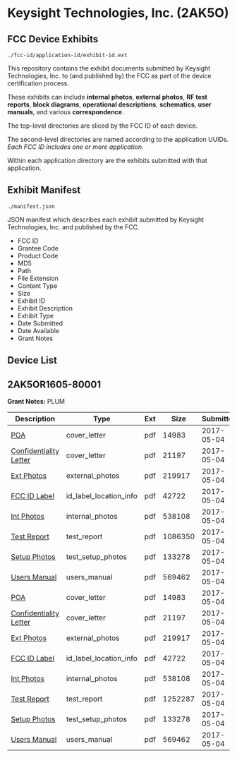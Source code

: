 # Keysight Technologies, Inc. (2AK5O)
## FCC Device Exhibits

```
./fcc-id/application-id/exhibit-id.ext
```

This repository contains the exhibit documents submitted by Keysight Technologies, Inc. to (and published by) the FCC as part of the device certification process.

These exhibits can include **internal photos**, **external photos**, **RF test reports**, **block diagrams**, **operational descriptions**, **schematics**, **user manuals**, and various **correspondence**.

The top-level directories are sliced by the FCC ID of each device.

The second-level directories are named according to the application UUIDs. *Each FCC ID includes one or more application.*

Within each application directory are the exhibits submitted with that application. 

## Exhibit Manifest

```
./manifest.json
```

JSON manifest which describes each exhibit submitted by Keysight Technologies, Inc. and published by the FCC.

- FCC ID
- Grantee Code
- Product Code
- MD5
- Path
- File Extension
- Content Type
- Size
- Exhibit ID
- Exhibit Description
- Exhibit Type
- Date Submitted
- Date Available
- Grant Notes

## Device List
## 2AK5OR1605-80001
**Grant Notes:** PLUM

| Description | Type | Ext | Size | Submitted | Available |
| ----------- | ---- | --- | ---- | --------- | --------- |
| [POA](2AK5OR1605-80001/e90170aee1cbac52e744bf1915f8f82c/3380306.pdf) | cover_letter | pdf | 14983 | 2017-05-04 | 2017-05-04 |
| [Confidentiality Letter](2AK5OR1605-80001/e90170aee1cbac52e744bf1915f8f82c/3380307.pdf) | cover_letter | pdf | 21197 | 2017-05-04 | 2017-05-04 |
| [Ext Photos](2AK5OR1605-80001/e90170aee1cbac52e744bf1915f8f82c/3380309.pdf) | external_photos | pdf | 219917 | 2017-05-04 | 2017-05-04 |
| [FCC ID Label](2AK5OR1605-80001/e90170aee1cbac52e744bf1915f8f82c/3380310.pdf) | id_label_location_info | pdf | 42722 | 2017-05-04 | 2017-05-04 |
| [Int Photos](2AK5OR1605-80001/e90170aee1cbac52e744bf1915f8f82c/3380311.pdf) | internal_photos | pdf | 538108 | 2017-05-04 | 2017-05-04 |
| [Test Report](2AK5OR1605-80001/e90170aee1cbac52e744bf1915f8f82c/3380314.pdf) | test_report | pdf | 1086350 | 2017-05-04 | 2017-05-04 |
| [Setup Photos](2AK5OR1605-80001/e90170aee1cbac52e744bf1915f8f82c/3380315.pdf) | test_setup_photos | pdf | 133278 | 2017-05-04 | 2017-05-04 |
| [Users Manual](2AK5OR1605-80001/e90170aee1cbac52e744bf1915f8f82c/3380316.pdf) | users_manual | pdf | 569462 | 2017-05-04 | 2017-05-04 |
| [POA](2AK5OR1605-80001/44b8beeaa174fdca23bf010128ab42f5/3380306.pdf) | cover_letter | pdf | 14983 | 2017-05-04 | 2017-05-04 |
| [Confidentiality Letter](2AK5OR1605-80001/44b8beeaa174fdca23bf010128ab42f5/3380307.pdf) | cover_letter | pdf | 21197 | 2017-05-04 | 2017-05-04 |
| [Ext Photos](2AK5OR1605-80001/44b8beeaa174fdca23bf010128ab42f5/3380309.pdf) | external_photos | pdf | 219917 | 2017-05-04 | 2017-05-04 |
| [FCC ID Label](2AK5OR1605-80001/44b8beeaa174fdca23bf010128ab42f5/3380310.pdf) | id_label_location_info | pdf | 42722 | 2017-05-04 | 2017-05-04 |
| [Int Photos](2AK5OR1605-80001/44b8beeaa174fdca23bf010128ab42f5/3380311.pdf) | internal_photos | pdf | 538108 | 2017-05-04 | 2017-05-04 |
| [Test Report](2AK5OR1605-80001/44b8beeaa174fdca23bf010128ab42f5/3380325.pdf) | test_report | pdf | 1252287 | 2017-05-04 | 2017-05-04 |
| [Setup Photos](2AK5OR1605-80001/44b8beeaa174fdca23bf010128ab42f5/3380326.pdf) | test_setup_photos | pdf | 133278 | 2017-05-04 | 2017-05-04 |
| [Users Manual](2AK5OR1605-80001/44b8beeaa174fdca23bf010128ab42f5/3380316.pdf) | users_manual | pdf | 569462 | 2017-05-04 | 2017-05-04 |
